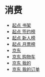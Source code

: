 # 消费

<div id = "首"></div>
<script src = "../js/首.js"></script>

* [起点 书架](https://m.qidian.com/bookshelf/my/)
* [起点 签约榜](https://m.qidian.com/rank/sign/)
* [起点 新人榜](https://m.qidian.com/rank/newauthor/)
* [起点 月票榜](https://m.qidian.com/rank/yuepiao/)
* [京东](https://m.jd.com/)
* [京东 购物车](https://p.m.jd.com/cart/cart.action)
* [京东 我的](https://home.m.jd.com/myJd/newhome.action)
* [京东 我的订单](https://trade.m.jd.com/order/orderlist_jdm.shtml)
